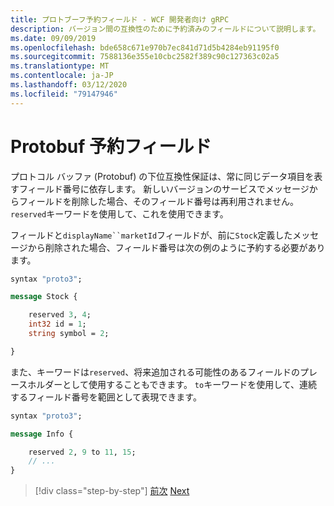```yaml
---
title: プロトブーフ予約フィールド - WCF 開発者向け gRPC
description: バージョン間の互換性のために予約済みのフィールドについて説明します。
ms.date: 09/09/2019
ms.openlocfilehash: bde658c671e970b7ec841d71d5b4284eb91195f0
ms.sourcegitcommit: 7588136e355e10cbc2582f389c90c127363c02a5
ms.translationtype: MT
ms.contentlocale: ja-JP
ms.lasthandoff: 03/12/2020
ms.locfileid: "79147946"
---
```

# <a name="protobuf-reserved-fields"></a>Protobuf 予約フィールド

プロトコル バッファ (Protobuf) の下位互換性保証は、常に同じデータ項目を表すフィールド番号に依存します。 新しいバージョンのサービスでメッセージからフィールドを削除した場合、そのフィールド番号は再利用されません。 `reserved`キーワードを使用して、これを使用できます。

フィールドと`displayName``marketId`フィールドが、前に`Stock`定義したメッセージから削除された場合、フィールド番号は次の例のように予約する必要があります。

```protobuf
syntax "proto3";

message Stock {

    reserved 3, 4;
    int32 id = 1;
    string symbol = 2;

}
```

また、キーワードは`reserved`、将来追加される可能性のあるフィールドのプレースホルダーとして使用することもできます。 `to`キーワードを使用して、連続するフィールド番号を範囲として表現できます。

```protobuf
syntax "proto3";

message Info {

    reserved 2, 9 to 11, 15;
    // ...
}
```

>[!div class="step-by-step"]
>[前次](protobuf-repeated.md)
>[Next](protobuf-any-oneof.md)
